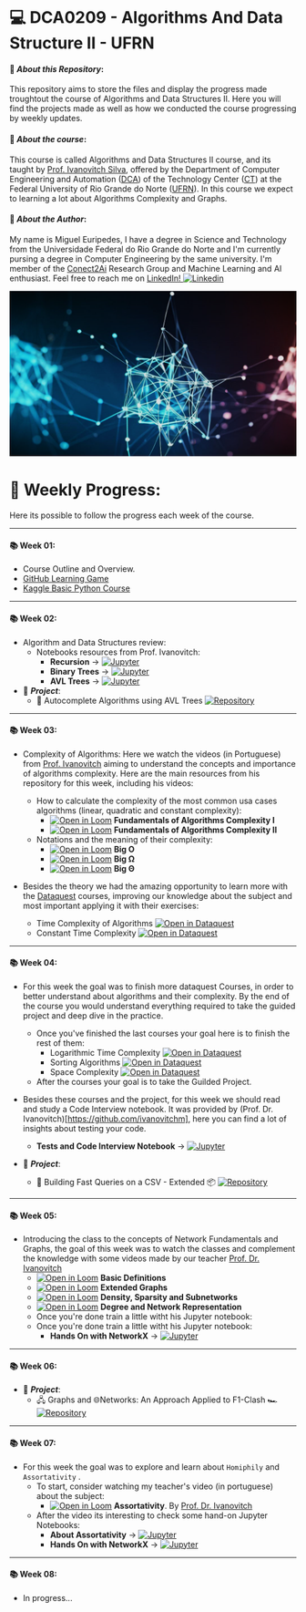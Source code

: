 # :computer: **DCA0209 - Algorithms And Data Structure II - UFRN**





#### :pushpin: *About this Repository*:
This repository aims to store the files and display the progress made troughtout the course of Algorithms and Data Structures II. Here you will find the projects made as well as how we conducted the course progressing by weekly updates.


#### 📖 *About the course*:
This course is called Algorithms and Data Structures II course, and its taught by [Prof. Ivanovitch Silva](https://github.com/ivanovitchm), offered by the Department of Computer Engineering and Automation ([DCA](https://www.dca.ufrn.br/)) of the Technology Center ([CT](https://www.ct.ufrn.br/)) at the Federal University of Rio Grande do Norte ([UFRN](https://www.ufrn.br/)). In this course we expect to learning a lot about Algorithms Complexity and Graphs.




#### 🚀 *About the Author*:
My name is Miguel Euripedes, I have a degree in Science and Technology from the Universidade Federal do Rio Grande do Norte and I'm currently pursing a degree in Computer Engineering by the same university. I'm member of the [Conect2Ai](https://github.com/conect2ai) Research Group and Machine Learning and AI enthusiast. Feel free to reach me on [LinkedIn! ![Linkedin](https://i.stack.imgur.com/gVE0j.png)](https://www.linkedin.com/in/migueleuripedes)
&nbsp;
<center><img width="800" src="graph_ia_example.png"></center>





# :calendar: **Weekly Progress**:
Here its possible to follow the progress each week of the course. 

---
#### :books: Week 01:
- Course Outline and Overview. 
- [GitHub Learning Game](https://learngitbranching.js.org/)
- [Kaggle Basic Python Course](https://www.kaggle.com/learn/python)



---
#### :books: Week 02:

- Algorithm and Data Structures review:
  - Notebooks resources from Prof. Ivanovitch:
    - **Recursion** → [![Jupyter](https://img.shields.io/badge/-Notebook-191A1B?style=flat-square&logo=jupyter)](https://github.com/ivanovitchm/datastructure/tree/main/lessons/week_02/Recursion.ipynb) 
    - **Binary Trees** → [![Jupyter](https://img.shields.io/badge/-Notebook-191A1B?style=flat-square&logo=jupyter)](https://github.com/ivanovitchm/datastructure/tree/main/lessons/week_02/Binary_Trees.ipynb) 
    - **AVL Trees** → [![Jupyter](https://img.shields.io/badge/-Notebook-191A1B?style=flat-square&logo=jupyter)](https://github.com/ivanovitchm/datastructure/tree/main/lessons/week_02/avl.ipynb) 
- 🚀 ***Project***: 
  - 🌳 Autocomplete Algorithms using AVL Trees [![Repository](https://img.shields.io/badge/-Repo-191A1B?style=flat-square&logo=github)](https://github.com/MiguelEuripedes/Algorithms_And_Data_Structure_II/tree/main/Implementations/projeto_autocompleter)

---
#### :books: Week 03:
- Complexity of Algorithms: Here we watch the videos (in Portuguese) from [Prof. Ivanovitch](https://github.com/ivanovitchm) aiming to understand the concepts and importance of algorithms complexity. Here are the main resources from his repository for this week, including his videos:
  - How to calculate the complexity of the most common usa cases algorithms (linear, quadratic and constant complexity):
    - [![Open in Loom](https://img.shields.io/badge/-Video-83DA77?style=flat-square&logo=loom)](https://www.loom.com/share/7e98eecbee0e48c1b94df1a3d1d16272) **Fundamentals of Algorithms Complexity I**
    - [![Open in Loom](https://img.shields.io/badge/-Video-83DA77?style=flat-square&logo=loom)](https://www.loom.com/share/ff26959483f340a38a6083e20979b0b3) **Fundamentals of Algorithms Complexity II**
  -  Notations and the meaning of their complexity:
      - [![Open in Loom](https://img.shields.io/badge/-Video-83DA77?style=flat-square&logo=loom)](https://www.loom.com/share/1e67c2e7b8d349c6923d341d182e28bb) **Big O**
      - [![Open in Loom](https://img.shields.io/badge/-Video-83DA77?style=flat-square&logo=loom)](https://www.loom.com/share/84067923809c45cf9979fa50d4efd5f4) **Big Ω**
      - [![Open in Loom](https://img.shields.io/badge/-Video-83DA77?style=flat-square&logo=loom)](https://www.loom.com/share/76f5017a6b944fedb2cd395b45071f1c) **Big Θ**

- Besides the theory we had the amazing opportunity to learn more with the [Dataquest](https://www.dataquest.io/data-science-courses/) courses, improving our knowledge about the subject and most important applying it with their exercises:
  - Time Complexity of Algorithms [![Open in Dataquest](https://img.shields.io/badge/link-dataquest-green)](https://app.dataquest.io/c/86/m/476)
  - Constant Time Complexity  [![Open in Dataquest](https://img.shields.io/badge/link-dataquest-green)](https://app.dataquest.io/c/86/m/477)

---
#### :books: Week 04:

- For this week the goal was to finish more dataquest Courses, in order to better understand about algorithms and their complexity. By the end of the course you would understand everything required to take the guided project and deep dive in the practice.
  - Once you've finished the last courses your goal here is to finish the rest of them:
    - Logarithmic Time Complexity [![Open in Dataquest](https://img.shields.io/badge/link-dataquest-green)](https://app.dataquest.io/c/86/m/478/logarithmic-time-complexity/)
    - Sorting Algorithms [![Open in Dataquest](https://img.shields.io/badge/link-dataquest-green)](https://app.dataquest.io/c/86/m/479/)
    - Space Complexity [![Open in Dataquest](https://img.shields.io/badge/link-dataquest-green)](https://app.dataquest.io/c/86/m/480/)
  - After the courses your goal is to take the Guilded Project.
- Besides these courses and the project, for this week we should read and study a Code Interview notebook. It was provided by (Prof. Dr. Ivanovitch)[https://github.com/ivanovitchm], here you can find a lot of insights about testing your code.
  - **Tests and Code Interview Notebook** → [![Jupyter](https://img.shields.io/badge/-Notebook-191A1B?style=flat-square&logo=jupyter)](https://github.com/ivanovitchm/datastructure/blob/main/lessons/week_04/Week_04_solver.ipynb)
 
- 🚀 ***Project***:
  - 📨 Building Fast Queries on a CSV - Extended 📦 [![Repository](https://img.shields.io/badge/-Repo-191A1B?style=flat-square&logo=github)](https://github.com/MiguelEuripedes/Algorithms_And_Data_Structure_II/tree/main/Implementations/projeto_Inventory)


---
#### :books: Week 05:

- Introducing the class to the concepts of Network Fundamentals and Graphs, the goal of this week was to watch the classes and complement the knowledge with some videos made by our teacher [Prof. Dr. Ivanovitch](https://github.com/ivanovitchm)
    - [![Open in Loom](https://img.shields.io/badge/-Video-83DA77?style=flat-square&logo=loom)](https://www.loom.com/share/aa7b736bc2b24d599efa7b24d96edc72) **Basic Definitions**
    - [![Open in Loom](https://img.shields.io/badge/-Video-83DA77?style=flat-square&logo=loom)](https://www.loom.com/share/8646b007d7ac4aa485430a3a7c487480) **Extended Graphs**
    - [![Open in Loom](https://img.shields.io/badge/-Video-83DA77?style=flat-square&logo=loom)](https://www.loom.com/share/49175fd385d94ae58831921cd53f715c) **Density, Sparsity and Subnetworks**
    - [![Open in Loom](https://img.shields.io/badge/-Video-83DA77?style=flat-square&logo=loom)](https://www.loom.com/share/bcaf192f492a413984d7b183edf06ce2) **Degree and Network Representation**
  -  Once you're done train a little witht his Jupyter notebook:
  -  Once you're done train a little witht his Jupyter notebook:
      - **Hands On with NetworkX** → [![Jupyter](https://img.shields.io/badge/-Notebook-191A1B?style=flat-square&logo=jupyter)](https://github.com/ivanovitchm/datastructure/tree/main/lessons/week_05/%5BNetworkX%5D_Network_Elements.ipynb)




---
#### :books: Week 06:

- 🚀 ***Project***:
  - 🖧 Graphs and 🌐Networks: An Approach Applied to F1-Clash 🏎️ [![Repository](https://img.shields.io/badge/-Repo-191A1B?style=flat-square&logo=github)](https://github.com/MiguelEuripedes/Algorithms_And_Data_Structure_II/tree/main/Implementations/projeto_f1clash)
 
---
#### :books: Week 07:

- For this week the goal was to explore and learn about `Homiphily` and `Assortativity` .
  - To start, consider watching my teacher's video (in portuguese) about the subject:
    - [![Open in Loom](https://img.shields.io/badge/-Video-83DA77?style=flat-square&logo=loom)](https://www.loom.com/share/7a3a7eaae9e44647964d178fb1c4ba11) **Assortativity**. By [Prof. Dr. Ivanovitch](https://github.com/ivanovitchm)
  - After the video its interesting to check some hand-on Jupyter Notebooks:
    - **About Assortativity** → [![Jupyter](https://img.shields.io/badge/-Notebook-191A1B?style=flat-square&logo=jupyter)](https://github.com/ivanovitchm/datastructure/blob/main/lessons/week_07/Assortativity.ipynb)
    - **Hands On with NetworkX** → [![Jupyter](https://img.shields.io/badge/-Notebook-191A1B?style=flat-square&logo=jupyter)](https://github.com/ivanovitchm/datastructure/blob/main/lessons/week_07/NetworkX.ipynb)

 ---
 #### :books: Week 08:

- In progress...












 
